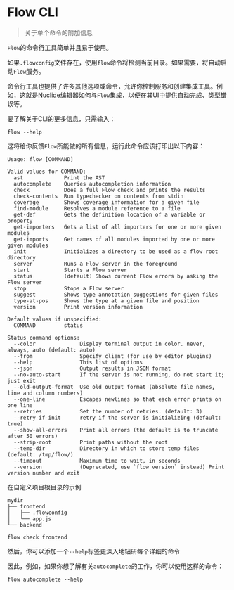 # Flow CLI

 > 关于单个命令的附加信息

`Flow`的命令行工具简单并且易于使用。

如果`.flowconfig`文件存在，使用`flow`命令将检测当前目录。如果需要，将自动启动`Flow`服务。

命令行工具也提供了许多其他选项或命令，允许你控制服务和创建集成工具。例如，这就是[Nuclide](https://nuclide.io/)编辑器如何与`Flow`集成，以便在其UI中提供自动完成、类型错误等。

要了解关于CLI的更多信息，只需输入：

 ```
 flow --help
 ```

这将给你反馈`Flow`所能做的所有信息，运行此命令应该打印出以下内容：

```
Usage: flow [COMMAND]

Valid values for COMMAND:
  ast             Print the AST
  autocomplete    Queries autocompletion information
  check           Does a full Flow check and prints the results
  check-contents  Run typechecker on contents from stdin
  coverage        Shows coverage information for a given file
  find-module     Resolves a module reference to a file
  get-def         Gets the definition location of a variable or property
  get-importers   Gets a list of all importers for one or more given modules
  get-imports     Get names of all modules imported by one or more given modules
  init            Initializes a directory to be used as a flow root directory
  server          Runs a Flow server in the foreground
  start           Starts a Flow server
  status          (default) Shows current Flow errors by asking the Flow server
  stop            Stops a Flow server
  suggest         Shows type annotation suggestions for given files
  type-at-pos     Shows the type at a given file and position
  version         Print version information

Default values if unspecified:
  COMMAND         status

Status command options:
  --color              Display terminal output in color. never, always, auto (default: auto)
  --from               Specify client (for use by editor plugins)
  --help               This list of options
  --json               Output results in JSON format
  --no-auto-start      If the server is not running, do not start it; just exit
  --old-output-format  Use old output format (absolute file names, line and column numbers)
  --one-line           Escapes newlines so that each error prints on one line
  --retries            Set the number of retries. (default: 3)
  --retry-if-init      retry if the server is initializing (default: true)
  --show-all-errors    Print all errors (the default is to truncate after 50 errors)
  --strip-root         Print paths without the root
  --temp-dir           Directory in which to store temp files (default: /tmp/flow/)
  --timeout            Maximum time to wait, in seconds
  --version            (Deprecated, use `flow version` instead) Print version number and exit
```

在自定义项目根目录的示例

```
mydir
├── frontend
│   ├── .flowconfig
│   └── app.js
└── backend
```

```
flow check frontend
```

然后，你可以添加一个`--help`标签更深入地钻研每个详细的命令

因此，例如，如果你想了解有关`autocomplete`的工作，你可以使用这样的命令：

```
flow autocomplete --help
```